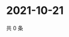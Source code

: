 # 2021-10-21

共 0 条

<!-- BEGIN -->
<!-- 最后更新时间 Thu Oct 21 2021 08:56:56 GMT+0800 (China Standard Time) -->

<!-- END -->
